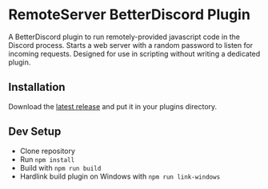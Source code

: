 # RemoteServer BetterDiscord Plugin

A BetterDiscord plugin to run remotely-provided javascript code in the Discord process.
Starts a web server with a random password to listen for incoming requests.
Designed for use in scripting without writing a dedicated plugin.

## Installation

Download the [latest release](releases/latest) and put it in your plugins directory. 

## Dev Setup

 - Clone repository
 - Run `npm install`
 - Build with `npm run build`
 - Hardlink build plugin on Windows with `npm run link-windows`
